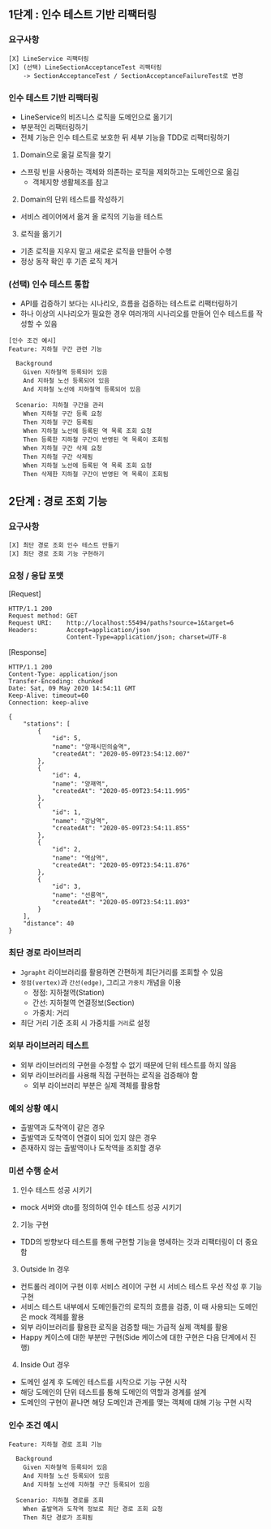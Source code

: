 ## 1단계 : 인수 테스트 기반 리팩터링
### 요구사항
```
[X] LineService 리팩터링
[X] (선택) LineSectionAcceptanceTest 리팩터링 
    -> SectionAcceptanceTest / SectionAcceptanceFailureTest로 변경
```

### 인수 테스트 기반 리팩터링
* LineService의 비즈니스 로직을 도메인으로 옮기기
* 부분적인 리팩터링하기
* 전체 기능은 인수 테스트로 보호한 뒤 세부 기능을 TDD로 리팩터링하기

1. Domain으로 옮길 로직을 찾기
* 스프링 빈을 사용하는 객체와 의존하는 로직을 제외하고는 도메인으로 옮김
  * 객체지향 생활체조를 참고
2. Domain의 단위 테스트를 작성하기
* 서비스 레이어에서 옮겨 올 로직의 기능을 테스트
3. 로직을 옮기기
* 기존 로직을 지우지 말고 새로운 로직을 만들어 수행
* 정상 동작 확인 후 기존 로직 제거

### (선택) 인수 테스트 통합
* API를 검증하기 보다는 시나리오, 흐름을 검증하는 테스트로 리팩터링하기
* 하나 이상의 시나리오가 필요한 경우 여러개의 시나리오를 만들어 인수 테스트를 작성할 수 있음
```
[인수 조건 예시]
Feature: 지하철 구간 관련 기능

  Background 
    Given 지하철역 등록되어 있음
    And 지하철 노선 등록되어 있음
    And 지하철 노선에 지하철역 등록되어 있음

  Scenario: 지하철 구간을 관리
    When 지하철 구간 등록 요청
    Then 지하철 구간 등록됨
    When 지하철 노선에 등록된 역 목록 조회 요청
    Then 등록한 지하철 구간이 반영된 역 목록이 조회됨
    When 지하철 구간 삭제 요청
    Then 지하철 구간 삭제됨
    When 지하철 노선에 등록된 역 목록 조회 요청
    Then 삭제한 지하철 구간이 반영된 역 목록이 조회됨
```


## 2단계 : 경로 조회 기능
### 요구사항
```
[X] 최단 경로 조회 인수 테스트 만들기
[X] 최단 경로 조회 기능 구현하기
```

### 요청 / 응답 포맷
[Request]
```
HTTP/1.1 200
Request method: GET
Request URI:    http://localhost:55494/paths?source=1&target=6
Headers:        Accept=application/json
                Content-Type=application/json; charset=UTF-8
```
[Response]
```
HTTP/1.1 200 
Content-Type: application/json
Transfer-Encoding: chunked
Date: Sat, 09 May 2020 14:54:11 GMT
Keep-Alive: timeout=60
Connection: keep-alive

{
    "stations": [
        {
            "id": 5,
            "name": "양재시민의숲역",
            "createdAt": "2020-05-09T23:54:12.007"
        },
        {
            "id": 4,
            "name": "양재역",
            "createdAt": "2020-05-09T23:54:11.995"
        },
        {
            "id": 1,
            "name": "강남역",
            "createdAt": "2020-05-09T23:54:11.855"
        },
        {
            "id": 2,
            "name": "역삼역",
            "createdAt": "2020-05-09T23:54:11.876"
        },
        {
            "id": 3,
            "name": "선릉역",
            "createdAt": "2020-05-09T23:54:11.893"
        }
    ],
    "distance": 40
}
```

### 최단 경로 라이브러리
* `Jgrapht` 라이브러리를 활용하면 간편하게 최단거리를 조회할 수 있음
* `정점(vertex)`과 `간선(edge)`, 그리고 `가중치` 개념을 이용
  * 정점: 지하철역(Station)
  * 간선: 지하철역 연결정보(Section)
  * 가중치: 거리
* 최단 거리 기준 조회 시 가중치를 `거리`로 설정

### 외부 라이브러리 테스트
* 외부 라이브러리의 구현을 수정할 수 없기 때문에 단위 테스트를 하지 않음
* 외부 라이브러리를 사용해 직접 구현하는 로직을 검증해야 함
  * 외부 라이브러리 부분은 실제 객체를 활용함

### 예외 상황 예시
* 출발역과 도착역이 같은 경우
* 출발역과 도착역이 연결이 되어 있지 않은 경우
* 존재하지 않는 출발역이나 도착역을 조회할 경우

### 미션 수행 순서
1. 인수 테스트 성공 시키기
* mock 서버와 dto를 정의하여 인수 테스트 성공 시키기
2. 기능 구현
* TDD의 방향보다 테스트를 통해 구현할 기능을 명세하는 것과 리팩터링이 더 중요함
3. Outside In 경우
* 컨트롤러 레이어 구현 이후 서비스 레이어 구현 시 서비스 테스트 우선 작성 후 기능 구현
* 서비스 테스트 내부에서 도메인들간의 로직의 흐름을 검증, 이 때 사용되는 도메인은 mock 객체를 활용
* 외부 라이브러리를 활용한 로직을 검증할 때는 가급적 실제 객체를 활용
* Happy 케이스에 대한 부분만 구현(Side 케이스에 대한 구현은 다음 단계에서 진행)
4. Inside Out 경우
* 도메인 설계 후 도메인 테스트를 시작으로 기능 구현 시작
* 해당 도메인의 단위 테스트를 통해 도메인의 역할과 경계를 설계
* 도메인의 구현이 끝나면 해당 도메인과 관계를 맺는 객체에 대해 기능 구현 시작

### 인수 조건 예시
```
Feature: 지하철 경로 조회 기능

  Background 
    Given 지하철역 등록되어 있음
    And 지하철 노선 등록되어 있음
    And 지하철 노선에 지하철 구간 등록되어 있음
    
  Scenario: 지하철 경로를 조회
    When 출발역과 도착역 정보로 최단 경로 조회 요청
    Then 최단 경로가 조회됨
```